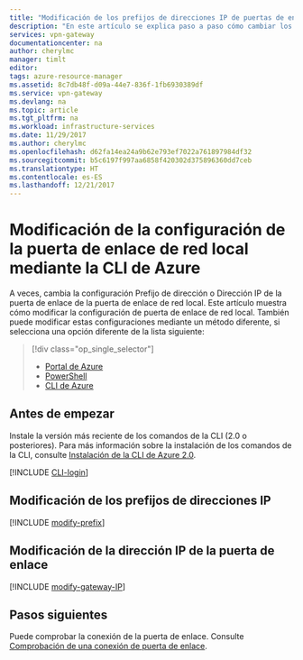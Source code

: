 ```yaml
---
title: "Modificación de los prefijos de direcciones IP de puertas de enlace de red local y la dirección IP de VPN Gateway | Azure | CLI| Microsoft Docs"
description: "En este artículo se explica paso a paso cómo cambiar los prefijos de direcciones IP de la puerta de enlace de red local con la CLI de Azure."
services: vpn-gateway
documentationcenter: na
author: cherylmc
manager: timlt
editor: 
tags: azure-resource-manager
ms.assetid: 8c7db48f-d09a-44e7-836f-1fb6930389df
ms.service: vpn-gateway
ms.devlang: na
ms.topic: article
ms.tgt_pltfrm: na
ms.workload: infrastructure-services
ms.date: 11/29/2017
ms.author: cherylmc
ms.openlocfilehash: d62fa14ea24a9b62e793ef7022a761897984df32
ms.sourcegitcommit: b5c6197f997aa6858f420302d375896360dd7ceb
ms.translationtype: HT
ms.contentlocale: es-ES
ms.lasthandoff: 12/21/2017
---
```

# <a name="modify-local-network-gateway-settings-using-the-azure-cli"></a>Modificación de la configuración de la puerta de enlace de red local mediante la CLI de Azure

A veces, cambia la configuración Prefijo de dirección o Dirección IP de la puerta de enlace de la puerta de enlace de red local. Este artículo muestra cómo modificar la configuración de puerta de enlace de red local. También puede modificar estas configuraciones mediante un método diferente, si selecciona una opción diferente de la lista siguiente:

> [!div class="op_single_selector"]
> * [Portal de Azure](vpn-gateway-modify-local-network-gateway-portal.md)
> * [PowerShell](vpn-gateway-modify-local-network-gateway.md)
> * [CLI de Azure](vpn-gateway-modify-local-network-gateway-cli.md)
>
>

## <a name="before"></a>Antes de empezar

Instale la versión más reciente de los comandos de la CLI (2.0 o posteriores). Para más información sobre la instalación de los comandos de la CLI, consulte [Instalación de la CLI de Azure 2.0](https://docs.microsoft.com/cli/azure/install-azure-cli).

[!INCLUDE [CLI-login](../../includes/vpn-gateway-cli-login-include.md)]

## <a name="ipaddprefix"></a>Modificación de los prefijos de direcciones IP

[!INCLUDE [modify-prefix](../../includes/vpn-gateway-modify-ip-prefix-cli-include.md)]

## <a name="gwip"></a>Modificación de la dirección IP de la puerta de enlace

[!INCLUDE [modify-gateway-IP](../../includes/vpn-gateway-modify-lng-gateway-ip-cli-include.md)]

## <a name="next-steps"></a>Pasos siguientes

Puede comprobar la conexión de la puerta de enlace. Consulte [Comprobación de una conexión de puerta de enlace](vpn-gateway-verify-connection-resource-manager.md).

